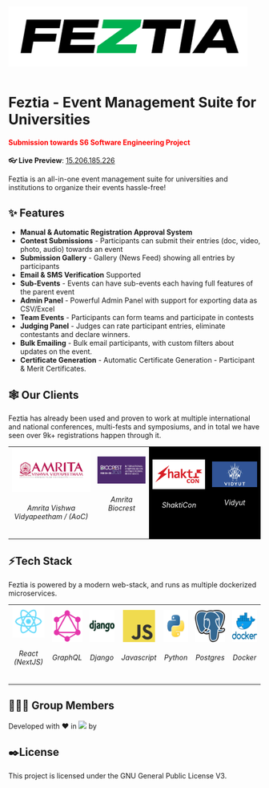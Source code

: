 <img style="max-height: 120px; margin-bottom: 12px" src="docs/assets/feztia_logo_dark.png" />

# Feztia - Event Management Suite for Universities 
<h4 style="color: red">Submission towards S6 Software Engineering Project</h4>

**👓 Live Preview**: [15.206.185.226](http://15.206.185.226/)

Feztia is an all-in-one event management suite for universities and institutions to organize their events hassle-free!

## ✨ Features
- **Manual & Automatic Registration Approval System**
- **Contest Submissions** - Participants can submit their entries (doc, video, photo, audio) towards an event
- **Submission Gallery** - Gallery (News Feed) showing all entries by participants
- **Email & SMS Verification** Supported
- **Sub-Events** - Events can have sub-events each having full features of the parent event
- **Admin Panel** - Powerful Admin Panel with support for exporting data as CSV/Excel
- **Team Events** - Participants can form teams and participate in contests
- **Judging Panel** - Judges can rate participant entries, eliminate contestants and declare winners.
- **Bulk Emailing** - Bulk email participants, with custom filters about updates on the event.
- **Certificate Generation** - Automatic Certificate Generation - Participant & Merit Certificates. 

## 🕸 Our Clients
Feztia has already been used and proven to work at multiple international and national conferences, multi-fests 
and symposiums, and in total we have seen over 9k+ registrations happen through it.  

<table style="text-align: center">
    <tr>
        <td>
             <a href="https://amrita.edu/">
                <img style="max-height: 90px" src="docs/assets/amrita_logo.jpg" />
             </a>
            <h6>Amrita Vishwa Vidyapeetham / (AoC)</h6>
        </td>
        <td>
            <a href="https://amrita.edu/biocrest">
                <img style="max-height: 90px" src="docs/assets/biocrest_logo.JPG" />
            </a>
            <h6>Amrita Biocrest</h6>
        </td>
        <td style="background: black; color: white">
            <a href="https://shakticon.com/">
                <img style="max-height: 90px" src="docs/assets/shakticon.jpg" />
            </a>
            <h6>ShaktiCon</h6>
        </td>
        <td style="background: black; color: white">
            <a href="#">
                <img style="max-height: 90px" src="docs/assets/vidyut_logo.jpg" />
            </a>
            <h6>Vidyut</h6>
        </td>
    </tr>
</table>

## ⚡️Tech Stack

Feztia is powered by a modern web-stack, and runs as multiple dockerized microservices. 

<table style="text-align: center">
    <tr>
        <td>
            <a href="https://reactjs.org/">
                <img height="64" src="https://raw.githubusercontent.com/github/explore/80688e429a7d4ef2fca1e82350fe8e3517d3494d/topics/react/react.png" />
            </a>
            <h6>React (NextJS)</h6>
        </td>
        <td>
            <a href="https://graphql.org/">
                <img height="64" src="https://raw.githubusercontent.com/github/explore/5c058a388828bb5fde0bcafd4bc867b5bb3f26f3/topics/graphql/graphql.png" />
            </a>
            <h6>GraphQL</h6>
        </td>
        <td>
            <a href="https://www.djangoproject.com/">
                <img height="64" src="https://raw.githubusercontent.com/github/explore/80688e429a7d4ef2fca1e82350fe8e3517d3494d/topics/django/django.png" />
            </a>
            <h6>Django</h6>
        </td>
        <td>
            <a href="https://www.javascript.com/">
                <img height="64" src="https://raw.githubusercontent.com/github/explore/80688e429a7d4ef2fca1e82350fe8e3517d3494d/topics/javascript/javascript.png" />
            </a>
            <h6>Javascript</h6>
        </td>
        <td>
            <a href="https://www.python.org/">
                <img height="64" src="https://raw.githubusercontent.com/github/explore/5c058a388828bb5fde0bcafd4bc867b5bb3f26f3/topics/python/python.png" />
            </a>
            <h6>Python</h6>
        </td>
        <td>
            <a href="https://www.postgresql.org/">
                <img height="64" src="https://raw.githubusercontent.com/github/explore/80688e429a7d4ef2fca1e82350fe8e3517d3494d/topics/postgresql/postgresql.png" />
            </a>
            <h6>Postgres</h6>
        </td>
        <td>
            <a href="https://www.docker.com/">
                <img height="64" src="https://raw.githubusercontent.com/github/explore/80688e429a7d4ef2fca1e82350fe8e3517d3494d/topics/docker/docker.png" />
            </a>
            <h6>Docker</h6>
        </td>
    </tr>
</table>

## 👨🏻‍💻 Group Members

Developed with  ♥ in <img src="https://flagcdn.com/w20/in.png"> by

## ✒️License
This project is licensed under the GNU General Public License V3.

